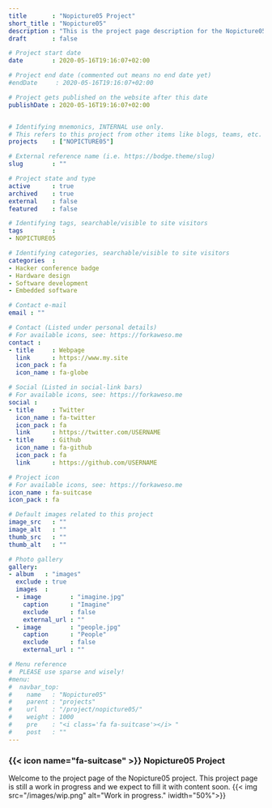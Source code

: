 ```yaml
---
title       : "Nopicture05 Project"
short_title : "Nopicture05"
description : "This is the project page description for the Nopicture05 Project."
draft       : false

# Project start date
date        : 2020-05-16T19:16:07+02:00

# Project end date (commented out means no end date yet)
#endDate     : 2020-05-16T19:16:07+02:00

# Project gets published on the website after this date
publishDate : 2020-05-16T19:16:07+02:00


# Identifying mnemonics, INTERNAL use only.
# This refers to this project from other items like blogs, teams, etc.
projects    : ["NOPICTURE05"]

# External reference name (i.e. https://bodge.theme/slug)
slug        : ""

# Project state and type
active      : true
archived    : true
external    : false
featured    : false

# Identifying tags, searchable/visible to site visitors
tags        :
- NOPICTURE05

# Identifying categories, searchable/visible to site visitors
categories  :
- Hacker conference badge
- Hardware design
- Software development
- Embedded software

# Contact e-mail
email : ""

# Contact (Listed under personal details)
# For available icons, see: https://forkaweso.me
contact :
- title     : Webpage
  link      : https://www.my.site
  icon_pack : fa
  icon_name : fa-globe

# Social (Listed in social-link bars)
# For available icons, see: https://forkaweso.me
social :
- title     : Twitter
  icon_name : fa-twitter
  icon_pack : fa
  link      : https://twitter.com/USERNAME
- title     : Github
  icon_name : fa-github
  icon_pack : fa
  link      : https://github.com/USERNAME

# Project icon
# For available icons, see: https://forkaweso.me
icon_name : fa-suitcase
icon_pack : fa

# Default images related to this project
image_src   : ""
image_alt   : ""
thumb_src   : ""
thumb_alt   : ""

# Photo gallery
gallery:
- album   : "images"
  exclude : true
  images  :
  - image        : "imagine.jpg"
    caption      : "Imagine"
    exclude      : false
    external_url : ""
  - image        : "people.jpg"
    caption      : "People"
    exclude      : false
    external_url : ""

# Menu reference
#  PLEASE use sparse and wisely!
#menu:
#  navbar_top:
#    name   : "Nopicture05"
#    parent : "projects"
#    url    : "/project/nopicture05/"
#    weight : 1000
#    pre    : "<i class='fa fa-suitcase'></i> "
#    post   : ""
---
```


### {{< icon name="fa-suitcase" >}} Nopicture05 Project

Welcome to the project page of the Nopicture05 project. This project page is still a work in progress and we expect to fill it with content soon.
{{< img src="/images/wip.png" alt="Work in progress." iwidth="50%">}}

